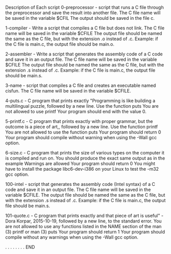 Description of Each script
0-preprocessor - script that runs a C file through the preprocessor and save the result into another file.    The C file name will be saved in the variable $CFIL    The output should be saved in the file c.

1-compiler - Write a script that compiles a C file but does not link.
    The C file name will be saved in the variable $CFILE    The output file should be named the same as the C file, but with the extension .o instead of .c.        Example: if the C file is main.c, the output file should be main.o.

2-assembler - Write a script that generates the assembly code of a C code and save it in an output file.
    The C file name will be saved in the variable $CFILE    The output file should be named the same as the C file, but with the extension .s instead of .c.        Example: if the C file is main.c, the output file should be main.s.

3-name - script that compiles a C file and creates an executable named cisfun.
    The C file name will be saved in the variable $CFILE.

4-puts.c - C program that prints exactly "Programming is like building a multilingual puzzle, followed by a new line.
    Use the function puts    You are not allowed to use printf    Your program should end with the value 0.

5-printf.c - C program that prints exactly with proper grammar, but the outcome is a piece of art,, followed by a new line.
    Use the function printf    You are not allowed to use the function puts    Your program should return 0    Your program should compile without warning when using the -Wall gcc option.

6-size.c - C program that prints the size of various types on the computer it is compiled and run on.
    You should produce the exact same output as in the example    Warnings are allowed    Your program should return 0    You might have to install the package libc6-dev-i386 on your Linux to test the -m32 gcc option.

100-intel - script that generates the assembly code (Intel syntax) of a C code and save it in an output file.
    The C file name will be saved in the variable $CFILE.    The output file should be named the same as the C file, but with the extension .s instead of .c.        Example: if the C file is main.c, the output file should be main.s.

101-quote.c - C program that prints exactly and that piece of art is useful" - Dora Korpar, 2015-10-19, followed by a new line, to the standard error.
    You are not allowed to use any functions listed in the NAME section of the man (3) printf or man (3) puts    Your program should return 1    Your program should compile without any warnings when using the -Wall gcc option.

.
.
.
.
.
.
.
.
END